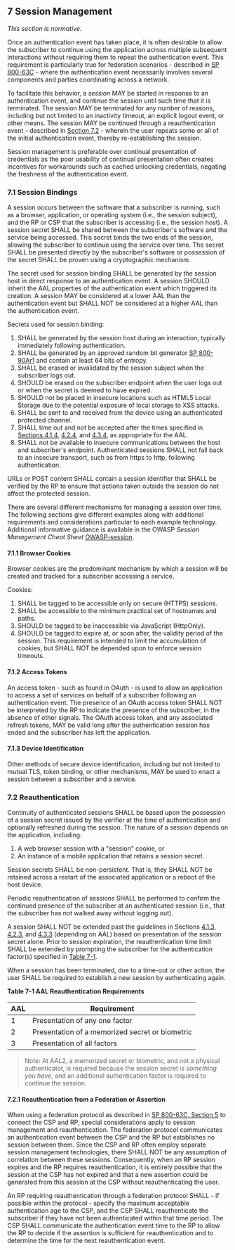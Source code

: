 <a name="sec7"></a>

## 7 Session Management

_This section is normative._

Once an authentication event has taken place, it is often desirable to allow the subscriber to continue using the application across multiple subsequent interactions without requiring them to repeat the authentication event. This requirement is particularly true for federation scenarios - described in [SP 800-63C](sp800-63c.html) - where the authentication event necessarily involves several components and parties coordinating across a network.

To facilitate this behavior, a *session* MAY be started in response to an authentication event, and continue the session until such time that it is terminated. The session MAY be terminated for any number of reasons, including but not limited to an inactivity timeout, an explicit logout event, or other means. The session MAY be continued through a reauthentication event - described in [Section 7.2](#sessionreauthn) - wherein the user repeats some or all of the initial authentication event, thereby re-establishing the session.

Session management is preferable over continual presentation of credentials as the poor usability of continual presentation often creates incentives for workarounds such as cached unlocking credentials, negating the freshness of the authentication event.

### 7.1 Session Bindings

A session occurs between the software that a subscriber is running, such as a browser, application, or operating system (i.e., the session subject), and the RP or CSP that the subscriber is accessing (i.e., the session host). A session secret SHALL be shared between the subscriber's software and the service being accessed. This secret binds the two ends of the session, allowing the subscriber to continue using the service over time. The secret SHALL be presented directly by the subscriber's software or possession of the secret SHALL be proven using a cryptographic mechanism.

The secret used for session binding SHALL be generated by the session host in direct response to an authentication event. A session SHOULD inherit the AAL properties of the authentication event which triggered its creation. A session MAY be considered at a lower AAL than the authentication event but SHALL NOT be considered at a higher AAL than the authentication event.

Secrets used for session binding:

1. SHALL be generated by the session host during an interaction, typically immediately following authentication.
2. SHALL be generated by an approved random bit generator [SP 800-90Ar1](#SP800-90Ar1) and contain at least 64 bits of entropy.
3. SHALL be erased or invalidated by the session subject when the subscriber logs out.
4. SHOULD be erased on the subscriber endpoint when the user logs out or when the secret is deemed to have expired.
5. SHOULD not be placed in insecure locations such as HTML5 Local Storage due to the potential exposure of local storage to XSS attacks.
6. SHALL be sent to and received from the device using an authenticated protected channel.
7. SHALL time out and not be accepted after the times specified in [Sections 4.1.4](#aal1reauth), [4.2.4](#aal2reauth), and [4.3.4](#aal3reauth), as appropriate for the AAL.
8. SHALL not be available to insecure communications between the host and subscriber's endpoint. Authenticated sessions SHALL not fall back to an insecure transport, such as from https to http, following authentication.

URLs or POST content SHALL contain a session identifier that SHALL be verified by the RP to ensure that actions taken outside the session do not affect the protected session.

There are several different mechanisms for managing a session over time. The following sections give different examples along with additional requirements and considerations particular to each example technology. Additional informative guidance is available in the OWASP *Session Management Cheat Sheet* [OWASP-session](#OWASP-session).

#### 7.1.1 Browser Cookies

Browser cookies are the predominant mechanism by which a session will be created and tracked for a subscriber accessing a service.

Cookies:

1. SHALL be tagged to be accessible only on secure (HTTPS) sessions.
2. SHALL be accessible to the minimum practical set of hostnames and paths.
3. SHOULD be tagged to be inaccessible via JavaScript (HttpOnly).
4. SHOULD be tagged to expire at, or soon after, the validity period of the session. This requirement is intended to limit the accumulation of cookies, but SHALL NOT be depended upon to enforce session timeouts.

#### 7.1.2 Access Tokens

An access token - such as found in OAuth - is used to allow an application to access a set of services on behalf of a subscriber following an authentication event. The presence of an OAuth access token SHALL NOT be interpreted by the RP to indicate the presence of the subscriber, in the absence of other signals. The OAuth access token, and any associated refresh tokens, MAY be valid long after the authentication session has ended and the subscriber has left the application.

#### 7.1.3 Device Identification

Other methods of secure device identification, including but not limited to mutual TLS, token binding, or other mechanisms, MAY be used to enact a session between a subscriber and a service.

### 7.2 <a name="sessionreauthn"></a>Reauthentication

Continuity of authenticated sessions SHALL be based upon the possession of a session secret issued by the verifier at the time of authentication and optionally refreshed during the session. The nature of a session depends on the application, including:

1. A web browser session with a "session" cookie, or
2. An instance of a mobile application that retains a session secret.

Session secrets SHALL be non-persistent. That is, they SHALL NOT be retained across a restart of the associated application or a reboot of the host device.

Periodic reauthentication of sessions SHALL be performed to confirm the continued presence of the subscriber at an authenticated session (i.e., that the subscriber has not walked away without logging out).

A session SHALL NOT be extended past the guidelines in Sections [4.1.3](#aal1reauth), [4.2.3](#aal2reauth), and [4.3.3](#aal3reauth) (depending on AAL) based on presentation of the session secret alone. Prior to session expiration, the reauthentication time limit SHALL be extended by prompting the subscriber for the authentication factor(s) specified in [Table 7-1](#63bSec7-Table1).

When a session has been terminated, due to a time-out or other action, the user SHALL be required to establish a new session by authenticating again.

<a name="63bSec7-Table1"></a>

<div class="text-center" markdown="1">

**Table 7-1 AAL Reauthentication Requirements**

</div>


|AAL|Requirement|
|----|----|
|1|Presentation of any one factor|
|2|Presentation of a memorized secret or biometric|
|3|Presentation of all factors|

>Note: At AAL2, a memorized secret or biometric, and not a physical authenticator, is required because the session secret is *something you have*, and an additional authentication factor is required to continue the session.

#### 7.2.1 Reauthentication from a Federation or Assertion

When using a federation protocol as described in [SP 800-63C, Section 5](sp800-63c.html#federation) to connect the CSP and RP, special considerations apply to session management and reauthentication. The federation protocol communicates an authentication event between the CSP and the RP but establishes no session between them. Since the CSP and RP often employ separate session management technologies, there SHALL NOT be any assumption of correlation between these sessions. Consequently, when an RP session expires and the RP requires reauthentication, it is entirely possible that the session at the CSP has not expired and that a new assertion could be generated from this session at the CSP without reauthenticating the user.

An RP requiring reauthentication through a federation protocol SHALL - if possible within the protocol - specify the maximum acceptable authentication age to the CSP, and the CSP SHALL reauthenticate the subscriber if they have not been authenticated within that time period. The CSP SHALL communicate the authentication event time to the RP to allow the RP to decide if the assertion is sufficient for reauthentication and to determine the time for the next reauthentication event.
